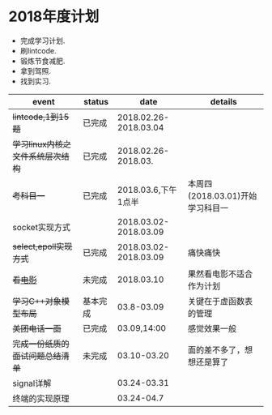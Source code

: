 2018年度计划
===

* 完成学习计划.  
* 刷lintcode.  
* 锻炼节食减肥.  
* 拿到驾照.  
* 找到实习.  


|event|status|date|details|
|-|-|-|-|
|~~lintcode,1到15题~~|已完成|2018.02.26-2018.03.04||
|~~学习linux内核之文件系统层次结构~~|已完成|2018.02.26-2018.03.||
|~~考科目一~~|已完成|2018.03.6,下午1点半|本周四(2018.03.01)开始学习科目一|
|socket实现方式||2018.03.02-2018.03.09||
|~~select,epoll实现方式~~|已完成|2018.03.02-2018.03.09|痛快痛快|
|~~看[电影](https://v.qq.com/x/cover/jp08cnhmu5kfer4.html)~~|未完成|2018.03.10|果然看电影不适合作为计划|
|~~学习C++对象模型布局~~|基本完成|03.8-03.09|关键在于虚函数表的管理|
|~~美团电话一面~~|已完成|03.09,14:00|感觉效果一般|
|~~完成一份纸质的面试问题总结清单~~|未完成|03.10-03.20|面的差不多了，想想还是算了|
|signal详解||03.24-03.31||
|终端的实现原理||03.24-04.7||